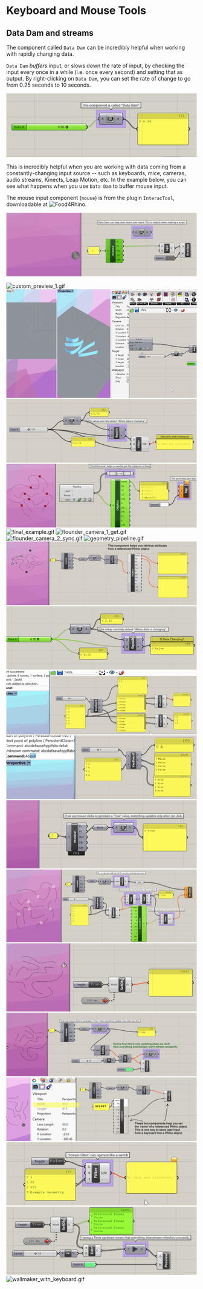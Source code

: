 # Keyboard and Mouse Tools

## Data Dam and streams

The component called `Data Dam` can be incredibly helpful when working with rapidly changing data.

`Data Dam` *buffers* input, or slows down the rate of input, by checking the input every once in a while (i.e. once every second) and setting that as output. By right-clicking on `Data Dam`, you can set the rate of change to go from 0.25 seconds to 10 seconds.

![datadam.gif](gifs/datadam.gif)

This is incredibly helpful when you are working with data coming from a constantly-changing input source -- such as keyboards, mice, cameras, audio streams, Kinects, Leap Motion, etc. In the example below, you can see what happens when you use `Data Dam` to buffer mouse input. 

The mouse input component (`mouse`) is from the plugin `InteracTool`, downloadable at ![Food4Rhino](https://www.food4rhino.com/app/interactool).

![datadam_mouse.gif](gifs/datadam_mouse.gif)


![custom_preview_1.gif](gifs/custom_preview_1.gif)
![custom_preview_2_viewport_filter.gif](gifs/custom_preview_2_viewport_filter.gif)
![dataonlywhenchanging.gif](gifs/dataonlywhenchanging.gif)
![display_geometry_names.gif](gifs/display_geometry_names.gif)
![final_example.gif](gifs/final_example.gif)
![flounder_camera_1_get.gif](gifs/flounder_camera_1_get.gif)
![flounder_camera_2_sync.gif](gifs/flounder_camera_2_sync.gif)
![geometry_pipeline.gif](gifs/geometry_pipeline.gif)
![get_attributes.gif](gifs/get_attributes.gif)
![isdatachanging.gif](gifs/isdatachanging.gif)
![keyboard_input_toggle_select.gif](gifs/keyboard_input_toggle_select.gif)
![keyboardinput.gif](gifs/keyboardinput.gif)
![mouse_click_update.gif](gifs/mouse_click_update.gif)
![saving_keystrokes_to_names.gif](gifs/saving_keystrokes_to_names.gif)
![selobj_intro.gif](gifs/selobj_intro.gif)
![selobj_with_mouseclick.gif](gifs/selobj_with_mouseclick.gif)
![set_name_attributes.gif](gifs/set_name_attributes.gif)
![streamfilter.gif](gifs/streamfilter.gif)
![timer_constant_refresh_example.gif](gifs/timer_constant_refresh_example.gif)
![wallmaker_with_keyboard.gif](gifs/wallmaker_with_keyboard.gif)
